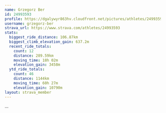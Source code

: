 ```yaml
---
name: Grzegorz Ber
id: 24993593
profile: https://dgalywyr863hv.cloudfront.net/pictures/athletes/24993593/7453165/11/large.jpg
username: grzegorz-ber
strava_url: https://www.strava.com/athletes/24993593
stats:
  biggest_ride_distance: 106.87km
  biggest_climb_elevation_gain: 637.2m
  recent_ride_totals:
    count: 12
    distance: 289.59km
    moving_time: 18h 02m
    elevation_gain: 3458m
  ytd_ride_totals:
    count: 46
    distance: 1144km
    moving_time: 60h 27m
    elevation_gain: 10790m
layout: strava_member
--- 
```

...
